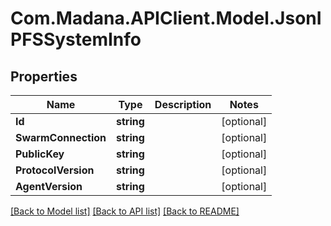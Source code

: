 
# Com.Madana.APIClient.Model.JsonIPFSSystemInfo

## Properties

Name | Type | Description | Notes
------------ | ------------- | ------------- | -------------
**Id** | **string** |  | [optional] 
**SwarmConnection** | **string** |  | [optional] 
**PublicKey** | **string** |  | [optional] 
**ProtocolVersion** | **string** |  | [optional] 
**AgentVersion** | **string** |  | [optional] 

[[Back to Model list]](../README.md#documentation-for-models)
[[Back to API list]](../README.md#documentation-for-api-endpoints)
[[Back to README]](../README.md)

